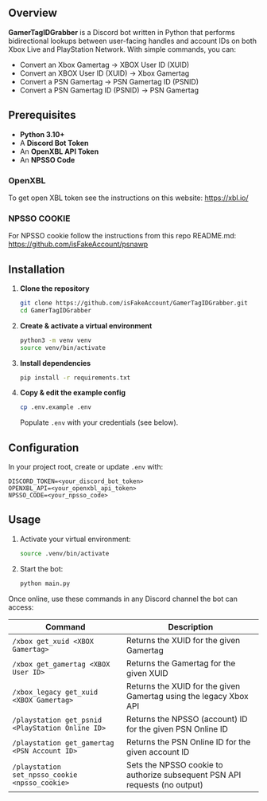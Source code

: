 ## Overview

**GamerTagIDGrabber** is a Discord bot written in Python that performs bidirectional lookups between user-facing handles and account IDs on both Xbox Live and PlayStation Network. With simple commands, you can:

* Convert an Xbox Gamertag → XBOX User ID (XUID)
* Convert an XBOX User ID (XUID) → Xbox Gamertag
* Convert a PSN Gamertag → PSN Gamertag ID (PSNID)
* Convert a PSN Gamertag ID (PSNID) → PSN Gamertag

## Prerequisites

* **Python 3.10+**
* A **Discord Bot Token**
* An **OpenXBL API Token**
* An **NPSSO Code**

### OpenXBL
To get open XBL token see the instructions on this website: https://xbl.io/

### NPSSO COOKIE
For NPSSO cookie follow the instructions from this repo README.md: https://github.com/isFakeAccount/psnawp

## Installation

1. **Clone the repository**

   ```bash
   git clone https://github.com/isFakeAccount/GamerTagIDGrabber.git
   cd GamerTagIDGrabber
   ```

2. **Create & activate a virtual environment**

   ```bash
   python3 -m venv venv
   source venv/bin/activate
   ```

3. **Install dependencies**

   ```bash
   pip install -r requirements.txt
   ```

4. **Copy & edit the example config**

   ```bash
   cp .env.example .env
   ```

   Populate `.env` with your credentials (see below).

## Configuration

In your project root, create or update `.env` with:

```dotenv
DISCORD_TOKEN=<your_discord_bot_token>
OPENXBL_API=<your_openxbl_api_token>
NPSSO_CODE=<your_npsso_code>
```

## Usage

1. Activate your virtual environment:

   ```bash
   source .venv/bin/activate
   ```
2. Start the bot:

   ```bash
   python main.py
   ```

Once online, use these commands in any Discord channel the bot can access:

| Command                                          | Description                                                                |
| ------------------------------------------------ | -------------------------------------------------------------------------- |
| `/xbox get_xuid <XBOX Gamertag>`                 | Returns the XUID for the given Gamertag                                    |
| `/xbox get_gamertag <XBOX User ID>`              | Returns the Gamertag for the given XUID                                    |
| `/xbox_legacy get_xuid <XBOX Gamertag>`          | Returns the XUID for the given Gamertag using the legacy Xbox API          |
| `/playstation get_psnid <PlayStation Online ID>` | Returns the NPSSO (account) ID for the given PSN Online ID                 |
| `/playstation get_gamertag <PSN Account ID>`     | Returns the PSN Online ID for the given account ID                         |
| `/playstation set_npsso_cookie <npsso_cookie>`   | Sets the NPSSO cookie to authorize subsequent PSN API requests (no output) |
